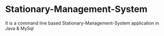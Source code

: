 # Stationary-Management-System
It is a command line based Stationary-Management-System application in Java &amp; MySql 
